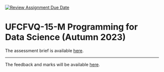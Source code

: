 [![Review Assignment Due Date](https://classroom.github.com/assets/deadline-readme-button-24ddc0f5d75046c5622901739e7c5dd533143b0c8e959d652212380cedb1ea36.svg)](https://classroom.github.com/a/u5HB16YE)
# UFCFVQ-15-M Programming for Data Science (Autumn 2023)

The assessment brief is available [here](https://blackboard.uwe.ac.uk/bbcswebdav/pid-10228223-dt-content-rid-43108975_2/xid-43108975_2).

---

The feedback and marks will be available [here](feedback.md).
